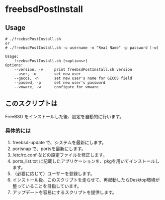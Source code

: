 # freebsdPostInstall

## Usage

    # ./freebsdPostInstall.sh
    or
    # ./freebsdPostInstall.sh -u username -n "Real Name" -p password [-w]

    Usage:
        freebsdPostInstall.sh [<options>]
    Options:
        --version, -v     print freebsdPostInstall.sh version
        --user, -u        set new user
        --gecos, -n       set new user's name for GECOS field
        --passwd, -p      set new user's password
        --vmware, -w      configure for vmware

## このスクリプトは

FreeBSD をインストールした後、設定を自動的に行います。

### 具体的には

1. freebsd-update で、システムを最新にします。
1. portsnap で、portsを最新にします。
1. /etc/rc.conf などの設定ファイルを修正します。
1. ports_list.txt に記載したアプリケーションを、pkgを用いてインストールします。
1. （必要に応じて）ユーザーを登録します。
1. インストール後、このスクリプトを走らせて、再起動したらDesktop環境が整っていることを目指しています。
1. アップデートを容易にするスクリプトを提供します。
